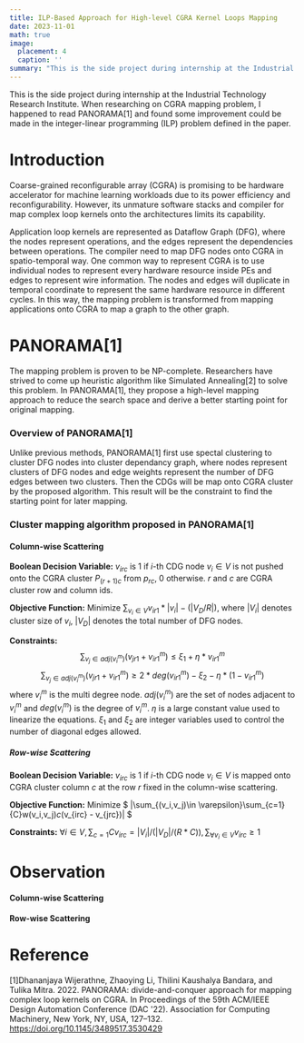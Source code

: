 ```yaml
---
title: ILP-Based Approach for High-level CGRA Kernel Loops Mapping  
date: 2023-11-01
math: true
image:
  placement: 4
  caption: ''
summary: "This is the side project during internship at the Industrial Technology Research Institute."
---
```

This is the side project during internship at the Industrial Technology Research Institute. When researching on CGRA mapping problem, I happened to read PANORAMA[1] and found some improvement could be made in the integer-linear programming (ILP) problem defined in the paper.  

# Introduction
Coarse-grained reconfigurable array (CGRA) is promising to be hardware accelerator for machine learning workloads due to its power efficiency and reconfigurability. However, its unmature software stacks and compiler for map complex loop kernels onto the architectures limits its capability. 

Application loop kernels are represented as Dataflow Graph (DFG), where the nodes represent operations, and the edges represent the dependencies between operations. The compiler need to map DFG nodes onto CGRA in spatio-temporal way. One common way to represent CGRA is to use individual nodes to represent every hardware resource inside PEs and edges to represent wire information. The nodes and edges will duplicate in temporal coordinate to represent the same hardware resource in different cycles. In this way, the mapping problem is transformed from mapping applications onto CGRA to map a graph to the other graph. 

# PANORAMA[1]
The mapping problem is proven to be NP-complete. Researchers have strived to come up heuristic algorithm like Simulated Annealing[2] to solve this problem. In PANORAMA[1], they propose a high-level mapping approach to reduce the search space and derive a better starting point for original mapping.
### Overview of PANORAMA[1]
Unlike previous methods, PANORAMA[1] first use spectal clustering to cluster DFG nodes into cluster dependancy graph, where nodes represent clusters of DFG nodes and edge weights represent the number of DFG edges between two clusters. Then the CDGs will be map onto CGRA cluster by the proposed algorithm. This result will be the constraint to find the starting point for later mapping. 

### Cluster mapping algorithm proposed in PANORAMA[1]

#### Column-wise Scattering 
**Boolean Decision Variable:** $v_{irc}$ is 1 if $i$-th CDG node $v_i \in V$ is not pushed onto the CGRA cluster $P_{(r+1)c}$ from $p_{rc}$, 0 otherwise. $r$ and $c$ are CGRA cluster row and column ids. 

**Objective Function:** Minimize $\sum_{v_i \in V}v_{ir1}*|v_i|-(|V_D / R|)$, where $|V_i|$ denotes cluster size of $v_i$, $|V_D|$ denotes the total number of DFG nodes.

**Constraints:** 
$$ \sum_{v_j \in adj(v_i^m)} (v_{jr1}+v_{ir1}^m) \leq \xi_1 + \eta * v_{ir1}^m$$
$$ \sum_{v_j \in adj(v_i^m)} (v_{jr1}+v_{ir1}^m) \geq 2 * deg(v_{ir1}^m) - \xi_2 - \eta * (1 - v_{ir1}^m)$$
where $v_i^m$ is the multi degree node. $adj(v_i^m)$ are the set of nodes adjacent to $v_i^m$ and $deg(v_i^m)$ is the degree of $v_i^m$. $\eta$ is a large constant value used to linearize the equations. $\xi_1$ and $\xi_2$ are integer variables used to control the number of diagonal edges allowed. 

##### Row-wise Scattering 

**Boolean Decision Variable:** $v_{irc}$ is 1 if $i$-th CDG node $v_i \in V$ is mapped onto CGRA cluster column $c$ at the row $r$ fixed in the column-wise scattering.

**Objective Function:** Minimize $ |\sum_{(v_i,v_j)\in \varepsilon}\sum_{c=1}{C}w(v_i,v_j)*c*(v_{irc} - v_{jrc})| $
<!-- where $w(v_i, v_j)$ is the number of inter cluster DFG edges between CDG nodes $v_i$ and $v_j$.  -->

**Constraints:** $\forall i \in V, \sum_{c=1}{C} v_{irc} = |V_i|/(|V_D|/(R*C)), \sum_{\forall v_i \in V}v_{irc} \geq 1$
# Observation

#### Column-wise Scattering

#### Row-wise Scattering 

# Reference 
[1]Dhananjaya Wijerathne, Zhaoying Li, Thilini Kaushalya Bandara, and Tulika Mitra. 2022. PANORAMA: divide-and-conquer approach for mapping complex loop kernels on CGRA. In Proceedings of the 59th ACM/IEEE Design Automation Conference (DAC '22). Association for Computing Machinery, New York, NY, USA, 127–132. https://doi.org/10.1145/3489517.3530429
